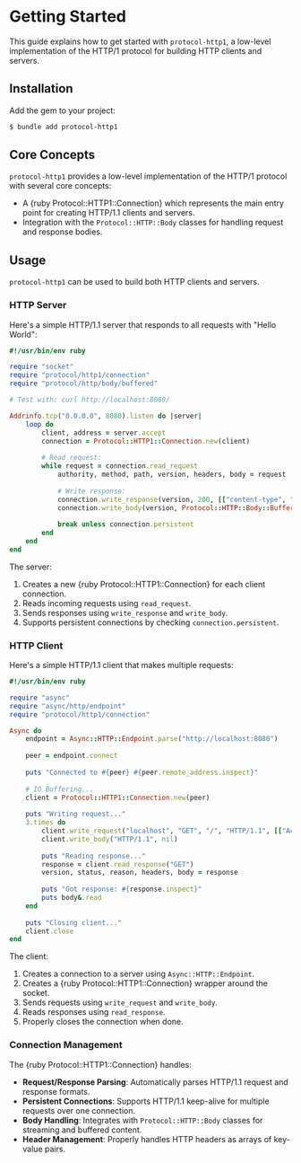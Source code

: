 # Getting Started

This guide explains how to get started with `protocol-http1`, a low-level implementation of the HTTP/1 protocol for building HTTP clients and servers.

## Installation

Add the gem to your project:

```bash
$ bundle add protocol-http1
```

## Core Concepts

`protocol-http1` provides a low-level implementation of the HTTP/1 protocol with several core concepts:

- A {ruby Protocol::HTTP1::Connection} which represents the main entry point for creating HTTP/1.1 clients and servers.
- Integration with the `Protocol::HTTP::Body` classes for handling request and response bodies.

## Usage

`protocol-http1` can be used to build both HTTP clients and servers.

### HTTP Server

Here's a simple HTTP/1.1 server that responds to all requests with "Hello World":

```ruby
#!/usr/bin/env ruby

require "socket"
require "protocol/http1/connection"
require "protocol/http/body/buffered"

# Test with: curl http://localhost:8080/

Addrinfo.tcp("0.0.0.0", 8080).listen do |server|
	loop do
		client, address = server.accept
		connection = Protocol::HTTP1::Connection.new(client)
		
		# Read request:
		while request = connection.read_request
			authority, method, path, version, headers, body = request
			
			# Write response:
			connection.write_response(version, 200, [["content-type", "text/plain"]])
			connection.write_body(version, Protocol::HTTP::Body::Buffered.wrap(["Hello World"]))
			
			break unless connection.persistent
		end
	end
end
```

The server:

1. Creates a new {ruby Protocol::HTTP1::Connection} for each client connection.
2. Reads incoming requests using `read_request`.
3. Sends responses using `write_response` and `write_body`.
4. Supports persistent connections by checking `connection.persistent`.

### HTTP Client

Here's a simple HTTP/1.1 client that makes multiple requests:

```ruby
#!/usr/bin/env ruby

require "async"
require "async/http/endpoint"
require "protocol/http1/connection"

Async do
	endpoint = Async::HTTP::Endpoint.parse("http://localhost:8080")
	
	peer = endpoint.connect
	
	puts "Connected to #{peer} #{peer.remote_address.inspect}"
	
	# IO Buffering...
	client = Protocol::HTTP1::Connection.new(peer)
	
	puts "Writing request..."
	3.times do
		client.write_request("localhost", "GET", "/", "HTTP/1.1", [["Accept", "*/*"]])
		client.write_body("HTTP/1.1", nil)
		
		puts "Reading response..."
		response = client.read_response("GET")
		version, status, reason, headers, body = response
		
		puts "Got response: #{response.inspect}"
		puts body&.read
	end
	
	puts "Closing client..."
	client.close
end
```

The client:

1. Creates a connection to a server using `Async::HTTP::Endpoint`.
2. Creates a {ruby Protocol::HTTP1::Connection} wrapper around the socket.
3. Sends requests using `write_request` and `write_body`.
4. Reads responses using `read_response`.
5. Properly closes the connection when done.

### Connection Management

The {ruby Protocol::HTTP1::Connection} handles:

- **Request/Response Parsing**: Automatically parses HTTP/1.1 request and response formats.
- **Persistent Connections**: Supports HTTP/1.1 keep-alive for multiple requests over one connection.
- **Body Handling**: Integrates with `Protocol::HTTP::Body` classes for streaming and buffered content.
- **Header Management**: Properly handles HTTP headers as arrays of key-value pairs.
